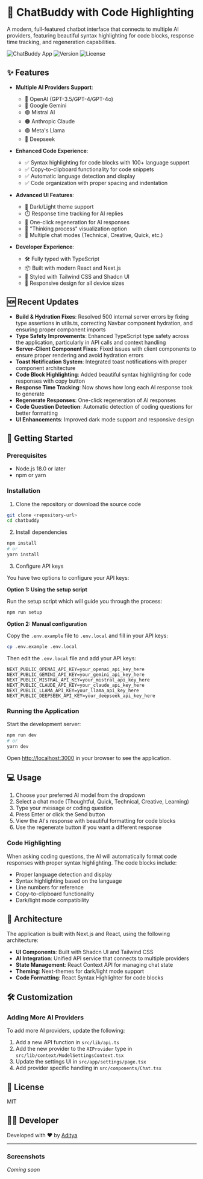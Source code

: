 # 🤖 ChatBuddy with Code Highlighting

A modern, full-featured chatbot interface that connects to multiple AI providers, featuring beautiful syntax highlighting for code blocks, response time tracking, and regeneration capabilities.

![ChatBuddy App](https://img.shields.io/badge/ChatBuddy-Next.js-blue)
![Version](https://img.shields.io/badge/version-1.0.0-green)
![License](https://img.shields.io/badge/license-MIT-orange)

## ✨ Features

- **Multiple AI Providers Support**:
  - 🔷 OpenAI (GPT-3.5/GPT-4/GPT-4o)
  - 🔶 Google Gemini
  - 🟣 Mistral AI
  - 🟠 Anthropic Claude
  - 🟢 Meta's Llama
  - 🔵 Deepseek
  
- **Enhanced Code Experience**:
  - ✅ Syntax highlighting for code blocks with 100+ language support
  - ✅ Copy-to-clipboard functionality for code snippets
  - ✅ Automatic language detection and display
  - ✅ Code organization with proper spacing and indentation
  
- **Advanced UI Features**:
  - 🌙 Dark/Light theme support
  - ⏱️ Response time tracking for AI replies
  - 🔄 One-click regeneration for AI responses
  - 💬 "Thinking process" visualization option
  - 🧠 Multiple chat modes (Technical, Creative, Quick, etc.)

- **Developer Experience**:
  - 🛠️ Fully typed with TypeScript
  - 📦 Built with modern React and Next.js
  - 🎨 Styled with Tailwind CSS and Shadcn UI
  - 📱 Responsive design for all device sizes

## 🆕 Recent Updates

- **Build & Hydration Fixes**: Resolved 500 internal server errors by fixing type assertions in utils.ts, correcting Navbar component hydration, and ensuring proper component imports
- **Type Safety Improvements**: Enhanced TypeScript type safety across the application, particularly in API calls and context handling
- **Server-Client Component Fixes**: Fixed issues with client components to ensure proper rendering and avoid hydration errors
- **Toast Notification System**: Integrated toast notifications with proper component architecture
- **Code Block Highlighting**: Added beautiful syntax highlighting for code responses with copy button
- **Response Time Tracking**: Now shows how long each AI response took to generate
- **Regenerate Responses**: One-click regeneration of AI responses
- **Code Question Detection**: Automatic detection of coding questions for better formatting
- **UI Enhancements**: Improved dark mode support and responsive design

## 🚀 Getting Started

### Prerequisites

- Node.js 18.0 or later
- npm or yarn

### Installation

1. Clone the repository or download the source code

```bash
git clone <repository-url>
cd chatbuddy
```

2. Install dependencies

```bash
npm install
# or
yarn install
```

3. Configure API keys

You have two options to configure your API keys:

**Option 1: Using the setup script**

Run the setup script which will guide you through the process:

```bash
npm run setup
```

**Option 2: Manual configuration**

Copy the `.env.example` file to `.env.local` and fill in your API keys:

```bash
cp .env.example .env.local
```

Then edit the `.env.local` file and add your API keys:

```
NEXT_PUBLIC_OPENAI_API_KEY=your_openai_api_key_here
NEXT_PUBLIC_GEMINI_API_KEY=your_gemini_api_key_here
NEXT_PUBLIC_MISTRAL_API_KEY=your_mistral_api_key_here
NEXT_PUBLIC_CLAUDE_API_KEY=your_claude_api_key_here
NEXT_PUBLIC_LLAMA_API_KEY=your_llama_api_key_here
NEXT_PUBLIC_DEEPSEEK_API_KEY=your_deepseek_api_key_here
```

### Running the Application

Start the development server:

```bash
npm run dev
# or
yarn dev
```

Open [http://localhost:3000](http://localhost:3000) in your browser to see the application.

## 💻 Usage

1. Choose your preferred AI model from the dropdown
2. Select a chat mode (Thoughtful, Quick, Technical, Creative, Learning)
3. Type your message or coding question
4. Press Enter or click the Send button
5. View the AI's response with beautiful formatting for code blocks
6. Use the regenerate button if you want a different response

### Code Highlighting

When asking coding questions, the AI will automatically format code responses with proper syntax highlighting. The code blocks include:

- Proper language detection and display
- Syntax highlighting based on the language
- Line numbers for reference
- Copy-to-clipboard functionality
- Dark/light mode compatibility

## 🧩 Architecture

The application is built with Next.js and React, using the following architecture:

- **UI Components**: Built with Shadcn UI and Tailwind CSS
- **AI Integration**: Unified API service that connects to multiple providers
- **State Management**: React Context API for managing chat state
- **Theming**: Next-themes for dark/light mode support
- **Code Formatting**: React Syntax Highlighter for code blocks

## 🛠️ Customization

### Adding More AI Providers

To add more AI providers, update the following:

1. Add a new API function in `src/lib/api.ts`
2. Add the new provider to the `AIProvider` type in `src/lib/context/ModelSettingsContext.tsx`
3. Update the settings UI in `src/app/settings/page.tsx`
4. Add provider specific handling in `src/components/Chat.tsx`

## 📄 License

MIT

## 👨‍💻 Developer

Developed with ❤️ by [Aditya](https://github.com/addy)

---

### Screenshots

*Coming soon*
